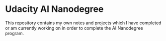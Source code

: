 # Udacity AI Nanodegree

This repository contains my own notes and projects which I have completed or am currently working on
in order to complete the AI Nanodegree program.
